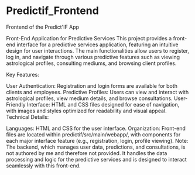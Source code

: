 # Predictif_Frontend
Frontend of the Predict'IF App

Front-End Application for Predictive Services
This project provides a front-end interface for a predictive services application, featuring an intuitive design for user interactions. The main functionalities allow users to register, log in, and navigate through various predictive features such as viewing astrological profiles, consulting mediums, and browsing client profiles.

Key Features:

User Authentication: Registration and login forms are available for both clients and employees.
Predictive Profiles: Users can view and interact with astrological profiles, view medium details, and browse consultations.
User-Friendly Interface: HTML and CSS files designed for ease of navigation, with images and styles optimized for readability and visual appeal.
Technical Details:

Languages: HTML and CSS for the user interface.
Organization: Front-end files are located within predictif/src/main/webapp/, with components for each major interface feature (e.g., registration, login, profile viewing).
Note: The backend, which manages user data, predictions, and consultations, is not authored by me and therefore not provided. It handles the data processing and logic for the predictive services and is designed to interact seamlessly with this front-end. 
